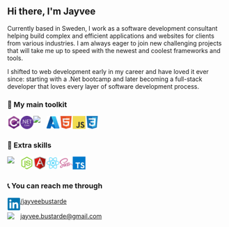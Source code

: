 ## Hi there, I'm Jayvee

Currently based in Sweden, I work as a software development consultant helping build complex and efficient applications and websites for clients from various industries. I am always eager to join new challenging projects that will take me up to speed with the newest and coolest frameworks and tools.

I shifted to web development early in my career and have loved it ever since: starting with a .Net bootcamp and later becoming a full-stack developer that loves every layer of software development process.


### 🧰 My main toolkit

<img width="30" align="left" src="https://raw.githubusercontent.com/devicons/devicon/master/icons/csharp/csharp-original.svg">
<img width="30" align="left" src="https://github.com/devicons/devicon/blob/master/icons/dotnetcore/dotnetcore-original.svg">
<img width="30" align="left" src="https://seeklogo.com/images/M/microsoft-sql-server-logo-96AF49E2B3-seeklogo.com.png">
<img width="30" align="left" src="https://github.com/devicons/devicon/blob/master/icons/azure/azure-original.svg">
<img width="30" align="left" src="https://github.com/devicons/devicon/blob/master/icons/html5/html5-original.svg">
<img width="30" align="left" src="https://raw.githubusercontent.com/devicons/devicon/master/icons/javascript/javascript-original.svg">
<img width="30" align="left" src="https://raw.githubusercontent.com/devicons/devicon/master/icons/css3/css3-original.svg">
<br/><br/>

### 🔧 Extra skills
<img width="30" align="left" src="https://seeklogo.com/images/A/amazon-web-services-aws-logo-6C2E3DCD3E-seeklogo.com.png">
<img width="30" align="left" src="https://github.com/devicons/devicon/blob/master/icons/nodejs/nodejs-original.svg">
<img width="30" align="left" src="https://github.com/devicons/devicon/blob/master/icons/angularjs/angularjs-original.svg">
<img width="30" align="left" src="https://github.com/devicons/devicon/blob/master/icons/react/react-original.svg">
<img width="30" align="left" src="https://github.com/devicons/devicon/blob/master/icons/sass/sass-original.svg">
<img width="30" align="left" src="https://github.com/devicons/devicon/blob/master/icons/typescript/typescript-original.svg">
<br /><br/>

### 📞 You can reach me through
[<img width="30" align="left" src="https://raw.githubusercontent.com/devicons/devicon/master/icons/linkedin/linkedin-original.svg"> /jayveebustarde](https://www.linkedin.com/in/jayveebustarde/)<br/><br/>
<img width="30" align="left" src="https://seeklogo.com/images/G/google-gmail-logo-620D76A63C-seeklogo.com.png"> jayvee.bustarde@gmail.com

<!--
**jayveebustarde/jayveebustarde** is a ✨ _special_ ✨ repository because its `README.md` (this file) appears on your GitHub profile.

Here are some ideas to get you started:

- 🔭 I’m currently working on ...
- 🌱 I’m currently learning ...
- 👯 I’m looking to collaborate on ...
- 🤔 I’m looking for help with ...
- 💬 Ask me about ...
- 📫 How to reach me: ...
- 😄 Pronouns: ...
- ⚡ Fun fact: ...
-->
